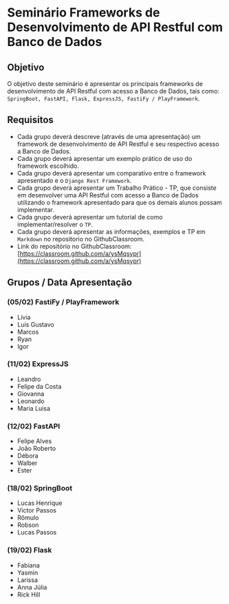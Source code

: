 # Seminário Frameworks de Desenvolvimento de API Restful com Banco de Dados

## Objetivo

O objetivo deste seminário é apresentar os principais frameworks de desenvolvimento de API Restful com acesso a Banco de Dados, tais como: `SpringBoot, FastAPI, Flask, ExpressJS, FastiFy / PlayFramework`.

## Requisitos

- Cada grupo deverá descreve (através de uma apresentação) um framework de desenvolvimento de API Restful e seu respectivo acesso a Banco de Dados.
- Cada grupo deverá apresentar um exemplo prático de uso do framework escolhido.
- Cada grupo deverá apresentar um comparativo entre o framework apresentado e o `Django Rest Framework`.
- Cada grupo deverá apresentar um Trabalho Prático - TP, que consiste em desenvolver uma API Restful com acesso a Banco de Dados utilizando o framework apresentado para que os demais alunos possam implementar.
- Cada grupo deverá apresentar um tutorial de como implementar/resolver o `TP`.
- Cada grupo deverá apresentar as informações, exemplos e TP em `Markdown` no repositorio no GithubClassroom.
- Link do repositório no GithubClassroom: [https://classroom.github.com/a/ysMqsypr](https://classroom.github.com/a/ysMqsypr)

## Grupos / Data Apresentação

### (05/02) FastiFy / PlayFramework
- Lívia
- Luis Gustavo
- Marcos
- Ryan
- Igor

### (11/02) ExpressJS 
- Leandro
- Felipe da Costa
- Giovanna
- Leonardo 
- Maria Luisa

### (12/02) FastAPI 
- Felipe Alves
- João Roberto
- Débora
- Walber
- Ester

### (18/02) SpringBoot
- Lucas Henrique
- Victor Passos
- Rômulo
- Robson
- Lucas Passos

### (19/02) Flask
- Fabiana
- Yasmin
- Larissa
- Anna Júlia
- Rick Hill
